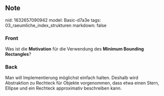 ## Note
nid: 1632657090942
model: Basic-d7a3e
tags: 03_raeumliche_index_strukturen
markdown: false

### Front
Was ist die <b>Motivation</b> für die Verwendung des <b>Minimum
Bounding Rectangles</b>?

### Back
Man will Implementierung möglichst einfach halten. Deshalb wird Abstraktion zu Rechteck für Objekte vorgenommen, dass etwa einen Stern, Ellipse und ein Rechteck approximativ beschreiben kann.
